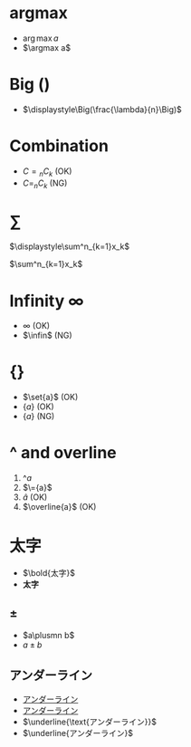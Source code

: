 # argmax
- $\arg\max a$
- $\argmax a$

# Big ()
- $\displaystyle\Big(\frac{\lambda}{n}\Big)$

# Combination

- $C={}_nC_k$ (OK)
- $C=_nC_k$ (NG)

# $\sum$

$\displaystyle\sum^n_{k=1}x_k$

$\sum^n_{k=1}x_k$

# Infinity $\infty$
- $\infty$ (OK)
- $\infin$ (NG)

# {}
- $\set{a}$ (OK)
- $\lbrace a \rbrace$ (OK)
- $\{a\}$ (NG)

# ^ and overline
1. $\^{a}$
2. $\={a}$
3. $\hat{a}$ (OK)
5. $\overline{a}$ (OK)

# 太字
- $\bold{太字}$
- $\boldsymbol{太字}$

## ±
- $a\plusmn b$
- $a\pm b$

## アンダーライン
- <ins>アンダーライン</ins>
- <u>アンダーライン</u>
- $\underline{\text{アンダーライン}}$
- $\underline{アンダーライン}$
